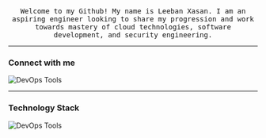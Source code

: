 <div align="center">
  <samp>
    <p>Welcome to my Github! My name is Leeban Xasan. I am an aspiring engineer looking to share my progression and work towards mastery of cloud technologies, software development, and security engineering.
  </samp>
</div>

---
### Connect with me
<p>
  <a href="https://www.linkedin.com/in/l-xasan/" target="_blank">
  <img src="https://skillicons.dev/icons?i=linkedin" alt="DevOps Tools" style="display: inline-block; vertical-align: middle;"/>
  </a>
</p>

---
### Technology Stack
<p> <img src="https://skillicons.dev/icons?i=aws,terraform,docker,git,linux,bash,gitlab" alt="DevOps Tools" style="display: inline-block; vertical-align: middle;"/> </p>

